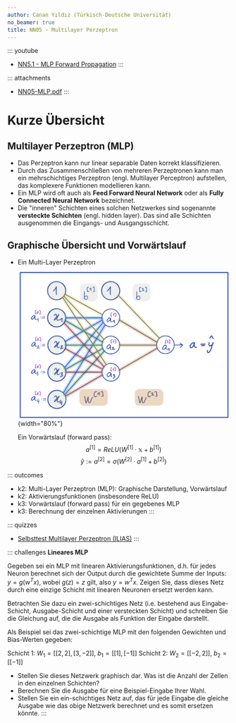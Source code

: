 ```yaml
---
author: Canan Yıldız (Türkisch-Deutsche Universität)
no_beamer: true
title: NN05 - Multilayer Perzeptron
---
```


::: youtube
-   [NN5.1 - MLP Forward Propagation](https://youtu.be/7ltwa5WWuKI)
:::

::: attachments
-   [NN05-MLP.pdf](https://github.com/Artificial-Intelligence-HSBI-TDU/KI-Vorlesung/blob/master/lecture/nn/files/NN05-MLP.pdf)
:::

# Kurze Übersicht

## Multilayer Perzeptron (MLP)

-   Das Perzeptron kann nur linear separable Daten korrekt klassifizieren.
-   Durch das Zusammenschließen von mehreren Perzeptronen kann man ein
    mehrschichtiges Perzeptron (engl. Multilayer Perceptron) aufstellen, das
    komplexere Funktionen modellieren kann.
-   Ein MLP wird oft auch als **Feed Forward Neural Network** oder als **Fully
    Connected Neural Network** bezeichnet.
-   Die "inneren" Schichten eines solchen Netzwerkes sind sogenannte **versteckte
    Schichten** (engl. hidden layer). Das sind alle Schichten ausgenommen die
    Eingangs- und Ausgangsschicht.

## Graphische Übersicht und Vorwärtslauf

-   Ein Multi-Layer Perzeptron

    ![](images/mlp.png){width="80%"}

    Ein Vorwärtslauf (forward pass):
    $$a^{[1]} = ReLU \left( W^{[1]} \cdot \mathbb{x} + b^{[1]} \right) \tag{1}$$
    $$\hat{y} := a^{[2]} = \sigma \left( W^{[2]} \cdot a^{[1]} + b^{[2]} \right) \tag{2}$$

::: outcomes
-   k2: Multi-Layer Perzeptron (MLP): Graphische Darstellung, Vorwärtslauf
-   k2: Aktivierungsfunktionen (insbesondere ReLU)
-   k3: Vorwärtslauf (forward pass) für ein gegebenes MLP
-   k3: Berechnung der einzelnen Aktivierungen
:::

::: quizzes
-   [Selbsttest Multilayer Perzeptron
    (ILIAS)](https://www.hsbi.de/elearning/goto.php?target=tst_1106592&client_id=FH-Bielefeld)
:::

::: challenges
**Lineares MLP**

Gegeben sei ein MLP mit linearen Aktivierungsfunktionen, d.h. für jedes Neuron
berechnet sich der Output durch die gewichtete Summe der Inputs: $y = g(w^T x)$,
wobei $g(z) = z$ gilt, also $y = w^T x$. Zeigen Sie, dass dieses Netz durch eine
einzige Schicht mit linearen Neuronen ersetzt werden kann.

Betrachten Sie dazu ein zwei-schichtiges Netz (i.e. bestehend aus Eingabe-Schicht,
Ausgabe-Schicht und einer versteckten Schicht) und schreiben Sie die Gleichung auf,
die die Ausgabe als Funktion der Eingabe darstellt.

Als Beispiel sei das zwei-schichtige MLP mit den folgenden Gewichten und Bias-Werten
gegeben:

Schicht 1: $W_1 = [[2, 2],[3, -2]]$, $b_1 = [[1],[-1]]$
Schicht 2: $W_2 = [[-2, 2]]$, $b_2 = [[-1]]$

-   Stellen Sie dieses Netzwerk graphisch dar. Was ist die Anzahl der Zellen in den
    einzelnen Schichten?
-   Berechnen Sie die Ausgabe für eine Beispiel-Eingabe Ihrer Wahl.
-   Stellen Sie ein ein-schichtiges Netz auf, das für jede Eingabe die gleiche
    Ausgabe wie das obige Netzwerk berechnet und es somit ersetzen könnte.
:::
